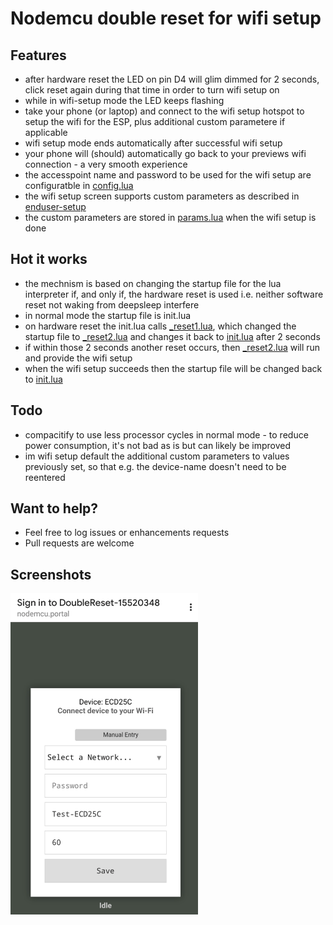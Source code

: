 # Nodemcu double reset for wifi setup

## Features
  * after hardware reset the LED on pin D4 will glim dimmed for 2 seconds, click reset again during that time in order to turn wifi setup on
  * while in wifi-setup mode the LED keeps flashing
  * take your phone (or laptop) and connect to the wifi setup hotspot to setup the wifi for the ESP, plus additional custom parametere if applicable
  * wifi setup mode ends automatically after successful wifi setup
  * your phone will (should) automatically go back to your previews wifi connection - a very smooth experience
  * the accesspoint name and password to be used for the wifi setup are configuratble in [config.lua](files-for-the-esp/config.lua)
  * the wifi setup screen supports custom parameters as described in [enduser-setup](https://nodemcu.readthedocs.io/en/release/modules/enduser-setup/)
  * the custom parameters are stored in [params.lua](files-for-the-esp/params.lua) when the wifi setup is done

## Hot it works
  * the mechnism is based on changing the startup file for the lua interpreter if, and only if, the hardware reset is used i.e. neither software reset not waking from deepsleep interfere
  * in normal mode the startup file is init.lua
  * on hardware reset the init.lua calls [_reset1.lua](files-for-the-esp/_reset1.lua), which changed the startup file to [_reset2.lua](files-for-the-esp/_reset2.lua) and changes it back to [init.lua](files-for-the-esp/init.lua) after 2 seconds
  * if within those 2 seconds another reset occurs, then [_reset2.lua](files-for-the-esp/_reset2.lua) will run and provide the wifi setup
  * when the wifi setup succeeds then the startup file will be changed back to [init.lua](files-for-the-esp/init.lua)

## Todo
  * compacitify to use less processor cycles in normal mode - to reduce power consumption, it's not bad as is but can likely be improved
  * im wifi setup default the additional custom parameters to values previously set, so that e.g. the device-name doesn't need to be reentered

## Want to help?
  * Feel free to log issues or enhancements requests
  * Pull requests are welcome

## Screenshots
  <img src='enduser-setup.png' width='300px'/>
